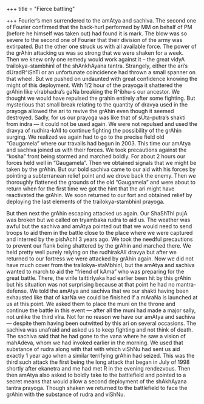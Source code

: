 +++
title = "Fierce battling"

+++
Fourier’s men surrendered to the amAtya and sachiva. The second one of
Fourier confirmed that the back-hurl performed by MM on behalf of PM
(before he himself was taken out) had found it is mark. The blow was so
severe to the second one of Fourier that their division of the army was
extirpated. But the other one struck us with all available force. The
power of the grAhin attacking us was so strong that we were shaken for a
week. Then we knew only one remedy would work against it – the great
vidyA trailokya-stambhinI of the shAnkhAyana tantra. Strangely, either
the ari’s dUradR^iShTi or an unfortunate coincidence had thrown a small
spanner on that wheel. But we pushed on undaunted with great confidence
knowing the might of this deployment. With 1/2 hour of the prayoga it
shattered the grAhin like vIrabhadra’s gaNa breaking the R^ibhu-s our
ancestor. We thought we would have repulsed the grahin entirely after
some fighting. But mysterious that small break relating to the quantity
of dravya used in the prayoga allowed the ari to revive the grAhin even
though it seemed destroyed. Sadly, for us our prayoga was like that of
sUta-putra’s shakti from indra — it could not be used again. We were not
repulsed and used the dravya of rudhira-kAlI to continue fighting the
possibility of the grAhin surging. We realized we again had to go to the
precise field old “Gaugamela” where our travails had begun in 2003. This
time our amAtya and sachiva joined us with their forces. We took
precautions against the “kosha” front being stormed and marched boldly.
For about 2 hours our forces held well in “Gaugamela”. Then we obtained
signals that we might be taken by the grAhin. But our bold sachiva came
to our aid with his forces by pointing a subterranean relief point and
we drove back the enemy. Then we thoroughly flattened the grounds of the
old “Gaugamela” and were about to return when for the first time we got
the hint that the ari might have reactivated the grAhin. We soon
returned to our fort and obtained relief by deploying the last elements
of the trailokya-stambhinI prayoga.

But then next the grAhin escaping attacked us again. Our ShaShThI pujA
was broken but we called on tryambaka rudra to aid us. The weather was
awful but the sachiva and amAtya pointed out that we would need to send
troops to aid them in the battle close to the place where we were
captured and interred by the pishAchI 3 years ago. We took the needful
precautions to prevent our flank being shattered by the grAhin and
marched there. We held pretty well purely relying on the rudhirakAlI
dravya but after we returned to our fortress we were attacked by grAhin
again. Now we did not have much cover from the trailokya-staMbhinI, but
the amAtya and sachiva wanted to march to aid the “friend of kAma” who
was preparing for the great battle. There, the virile taittirIyaka had
earlier been hit by this grAhin but his situation was not surprising
because at that point he had no mantra-defense. We told the amAtya and
sachiva that we our shakti having been exhausted like that of karNa we
could be finished if a mAraNa is launched at us at this point. We asked
them to place the muni on the throne and continue the battle in this
event — after all the muni had made a major sally, not unlike the third
vIra. Not for no reason we have our amAtya and sachiva — despite them
having been outwitted by this ari on several occasions. The sachiva was
unafraid and asked us to keep fighting and not think of death. The
sachiva said that he had gone to the vana where he saw a vision of
mahAdeva, whom we had invoked earlier in the morning. We used that
substance of rudra along with that with which viShNu had sent us aid
exactly 1 year ago when a similar terrifying grAhin had seized. This was
the third such attack the first being the long attack that began in July
of 1998 shortly after ekanetra and me had met R in the evening
rendezvous. Then then amAtya also asked to boldly take to the
battlefield and pointed to a secret means that would allow a second
deployment of the shAkhAyana tantra prayoga. Though shaken we returned
to the battlefield to face the grAhin with the substance of rudra and
viShNu.
